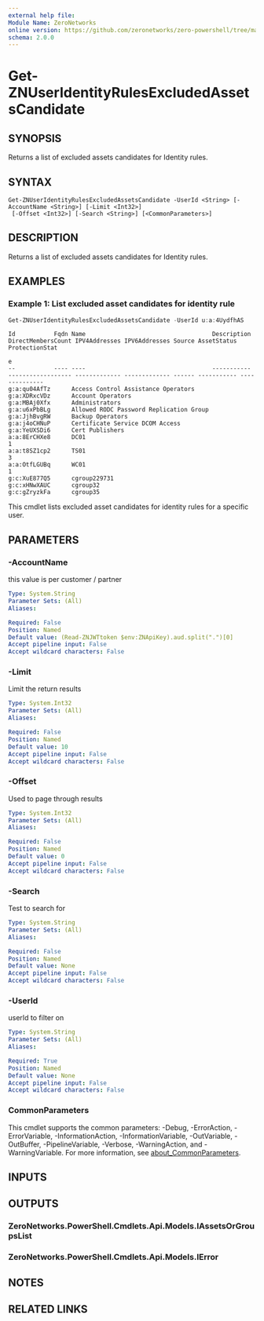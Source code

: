 ```yaml
---
external help file:
Module Name: ZeroNetworks
online version: https://github.com/zeronetworks/zero-powershell/tree/master/src/help/zeronetworks/get-znuseridentityrulesexcludedassetscandidate
schema: 2.0.0
---
```


# Get-ZNUserIdentityRulesExcludedAssetsCandidate

## SYNOPSIS
Returns a list of excluded assets candidates for Identity rules.

## SYNTAX

```
Get-ZNUserIdentityRulesExcludedAssetsCandidate -UserId <String> [-AccountName <String>] [-Limit <Int32>]
 [-Offset <Int32>] [-Search <String>] [<CommonParameters>]
```

## DESCRIPTION
Returns a list of excluded assets candidates for Identity rules.

## EXAMPLES

### Example 1: List excluded asset candidates for identity rule
```powershell
Get-ZNUserIdentityRulesExcludedAssetsCandidate -UserId u:a:4UydfhAS
```

```output
Id           Fqdn Name                                    Description DirectMembersCount IPV4Addresses IPV6Addresses Source AssetStatus ProtectionStat
                                                                                                                                        e
--           ---- ----                                    ----------- ------------------ ------------- ------------- ------ ----------- --------------
g:a:qu04AfTz      Access Control Assistance Operators                                                                                   
g:a:XDRxcVDz      Account Operators                                                                                                     
g:a:MBAj0Xfx      Administrators                                                                                                        
g:a:u6xPbBLg      Allowed RODC Password Replication Group                                                                               
g:a:JjhBvgRW      Backup Operators                                                                                                      
g:a:j4oCHNuP      Certificate Service DCOM Access                                                                                       
g:a:YeUXSDi6      Cert Publishers                                                                                                       
a:a:8ErCHXe8      DC01                                                                                                                  1
a:a:t8SZ1cp2      TS01                                                                                                                  3
a:a:OtfLGUBq      WC01                                                                                                                  1
g:c:XuE877Q5      cgroup229731                                                                                                          
g:c:xHNwXAUC      cgroup32                                                                                                              
g:c:gZryzkFa      cgroup35   
```

This cmdlet lists excluded asset candidates for identity rules for a specific user.

## PARAMETERS

### -AccountName
this value is per customer / partner

```yaml
Type: System.String
Parameter Sets: (All)
Aliases:

Required: False
Position: Named
Default value: (Read-ZNJWTtoken $env:ZNApiKey).aud.split(".")[0]
Accept pipeline input: False
Accept wildcard characters: False
```

### -Limit
Limit the return results

```yaml
Type: System.Int32
Parameter Sets: (All)
Aliases:

Required: False
Position: Named
Default value: 10
Accept pipeline input: False
Accept wildcard characters: False
```

### -Offset
Used to page through results

```yaml
Type: System.Int32
Parameter Sets: (All)
Aliases:

Required: False
Position: Named
Default value: 0
Accept pipeline input: False
Accept wildcard characters: False
```

### -Search
Test to search for

```yaml
Type: System.String
Parameter Sets: (All)
Aliases:

Required: False
Position: Named
Default value: None
Accept pipeline input: False
Accept wildcard characters: False
```

### -UserId
userId to filter on

```yaml
Type: System.String
Parameter Sets: (All)
Aliases:

Required: True
Position: Named
Default value: None
Accept pipeline input: False
Accept wildcard characters: False
```

### CommonParameters
This cmdlet supports the common parameters: -Debug, -ErrorAction, -ErrorVariable, -InformationAction, -InformationVariable, -OutVariable, -OutBuffer, -PipelineVariable, -Verbose, -WarningAction, and -WarningVariable. For more information, see [about_CommonParameters](http://go.microsoft.com/fwlink/?LinkID=113216).

## INPUTS

## OUTPUTS

### ZeroNetworks.PowerShell.Cmdlets.Api.Models.IAssetsOrGroupsList

### ZeroNetworks.PowerShell.Cmdlets.Api.Models.IError

## NOTES

## RELATED LINKS

